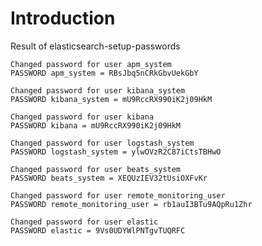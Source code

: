# Introduction

Result of elasticsearch-setup-passwords

    Changed password for user apm_system
    PASSWORD apm_system = RBsJbq5nCRkGbvUekGbY

    Changed password for user kibana_system
    PASSWORD kibana_system = mU9RccRX990iK2j09HkM

    Changed password for user kibana
    PASSWORD kibana = mU9RccRX990iK2j09HkM

    Changed password for user logstash_system
    PASSWORD logstash_system = ylwOVzR2C87iCtsTBHwO

    Changed password for user beats_system
    PASSWORD beats_system = XEQUzIEV32tUsiOXFvKr

    Changed password for user remote_monitoring_user
    PASSWORD remote_monitoring_user = rb1auI3BTu9AQpRu1Zhr

    Changed password for user elastic
    PASSWORD elastic = 9Vs0UDYWlPNTgvTUQRFC
